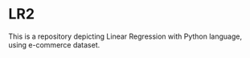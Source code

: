 # LR2
This is a repository depicting Linear Regression with Python language, using e-commerce dataset.
